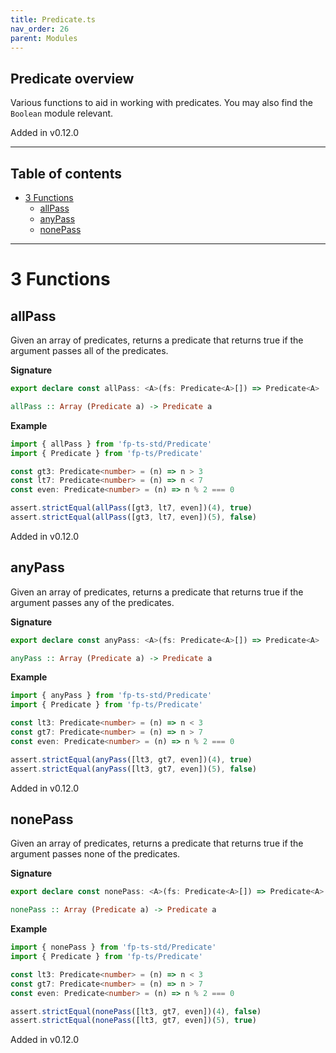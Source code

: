 ```yaml
---
title: Predicate.ts
nav_order: 26
parent: Modules
---
```


## Predicate overview

Various functions to aid in working with predicates. You may also find the
`Boolean` module relevant.

Added in v0.12.0

---

<h2 class="text-delta">Table of contents</h2>

- [3 Functions](#3-functions)
  - [allPass](#allpass)
  - [anyPass](#anypass)
  - [nonePass](#nonepass)

---

# 3 Functions

## allPass

Given an array of predicates, returns a predicate that returns true if the
argument passes all of the predicates.

**Signature**

```ts
export declare const allPass: <A>(fs: Predicate<A>[]) => Predicate<A>
```

```hs
allPass :: Array (Predicate a) -> Predicate a
```

**Example**

```ts
import { allPass } from 'fp-ts-std/Predicate'
import { Predicate } from 'fp-ts/Predicate'

const gt3: Predicate<number> = (n) => n > 3
const lt7: Predicate<number> = (n) => n < 7
const even: Predicate<number> = (n) => n % 2 === 0

assert.strictEqual(allPass([gt3, lt7, even])(4), true)
assert.strictEqual(allPass([gt3, lt7, even])(5), false)
```

Added in v0.12.0

## anyPass

Given an array of predicates, returns a predicate that returns true if the
argument passes any of the predicates.

**Signature**

```ts
export declare const anyPass: <A>(fs: Predicate<A>[]) => Predicate<A>
```

```hs
anyPass :: Array (Predicate a) -> Predicate a
```

**Example**

```ts
import { anyPass } from 'fp-ts-std/Predicate'
import { Predicate } from 'fp-ts/Predicate'

const lt3: Predicate<number> = (n) => n < 3
const gt7: Predicate<number> = (n) => n > 7
const even: Predicate<number> = (n) => n % 2 === 0

assert.strictEqual(anyPass([lt3, gt7, even])(4), true)
assert.strictEqual(anyPass([lt3, gt7, even])(5), false)
```

Added in v0.12.0

## nonePass

Given an array of predicates, returns a predicate that returns true if the
argument passes none of the predicates.

**Signature**

```ts
export declare const nonePass: <A>(fs: Predicate<A>[]) => Predicate<A>
```

```hs
nonePass :: Array (Predicate a) -> Predicate a
```

**Example**

```ts
import { nonePass } from 'fp-ts-std/Predicate'
import { Predicate } from 'fp-ts/Predicate'

const lt3: Predicate<number> = (n) => n < 3
const gt7: Predicate<number> = (n) => n > 7
const even: Predicate<number> = (n) => n % 2 === 0

assert.strictEqual(nonePass([lt3, gt7, even])(4), false)
assert.strictEqual(nonePass([lt3, gt7, even])(5), true)
```

Added in v0.12.0
